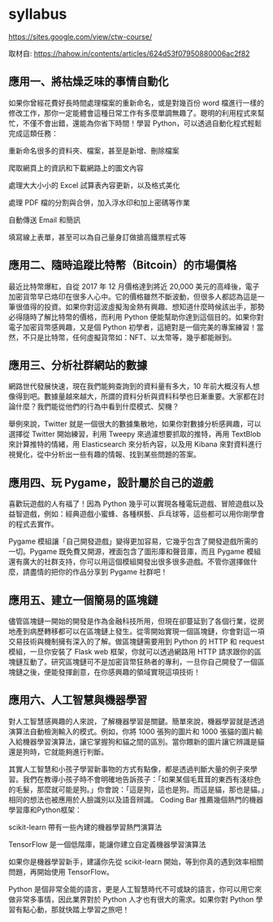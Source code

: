 # syllabus
https://sites.google.com/view/ctw-course/

取材自:
https://hahow.in/contents/articles/624d53f07950880006ac2f82

## 應用一、將枯燥乏味的事情自動化
如果你曾經花費好長時間處理檔案的重新命名，或是對幾百份 word 檔進行一樣的修改工作，那你一定能體會這種日常工作有多麼單調無趣了。聰明的利用程式來幫忙，不僅不會出錯，還能為你省下時間！學習 Python，可以透過自動化程式輕鬆完成這類任務：

重新命名很多的資料夾、檔案，甚至是新增、刪除檔案

爬取網頁上的資訊和下載網路上的圖文內容

處理大大小小的 Excel 試算表內容更新，以及格式美化

處理 PDF 檔的分割與合併，加入浮水印和加上密碼等作業

自動傳送 Email 和簡訊

填寫線上表單，甚至可以為自己量身訂做搶高鐵票程式等


## 應用二、隨時追蹤比特幣（Bitcoin）的市場價格
最近比特幣爆紅，自從 2017 年 12 月價格達到將近 20,000 美元的高峰後，電子加密貨幣早已烙印在很多人心中。它的價格雖然不斷波動，但很多人都認為這是一筆很值得的投資。如果你對這波虛擬淘金熱有興趣、想知道什麼時候該出手，那勢必得隨時了解比特幣的價格，而利用 Python 便能幫助你達到這個目的。如果你對電子加密貨幣感興趣，又是個 Python 初學者，這絕對是一個完美的專案練習！當然，不只是比特幣，任何虛擬貨幣如：NFT、以太幣等，幾乎都能辦到。

## 應用三、分析社群網站的數據
網路世代發展快速，現在我們能夠查詢到的資料量有多大，10 年前大概沒有人想像得到吧。數據量越來越大，所謂的資料分析與資料科學也日漸重要。大家都在討論什麼？我們能從他們的行為中看到什麼模式、契機？

舉例來說，Twitter 就是一個很大的數據集散地，如果你對數據分析感興趣，可以選擇從 Twitter 開始練習，利用 Tweepy 來過濾想要抓取的推特，再用 TextBlob 來計算推特的情緒，用 Elasticsearch 來分析內容，以及用 Kibana 來對資料進行視覺化，從中分析出一些有趣的情報、找到某些問題的答案。

## 應用四、玩 Pygame，設計屬於自己的遊戲
喜歡玩遊戲的人有福了！因為 Python 幾乎可以實現各種電玩遊戲、冒險遊戲以及益智遊戲，例如：經典遊戲小蜜蜂、各種棋藝、乒乓球等，這些都可以用你剛學會的程式去實作。

Pygame 模組讓「自己開發遊戲」變得更加容易，它幾乎包含了開發遊戲所需的一切。Pygame 既免費又開源，裡面包含了圖形庫和聲音庫，而且 Pygame 模組還有廣大的社群支持，你可以用這個模組開發出很多很多遊戲。不管你選擇做什麼，請盡情的把你的作品分享到 Pygame 社群吧！

## 應用五、建立一個簡易的區塊鏈
儘管區塊鏈一開始的開發是作為金融科技所用，但現在卻蔓延到了各個行業，從房地產到病歷轉移都可以在區塊鏈上發生。從零開始實現一個區塊鏈，你會對這一項交易技術與機制擁有深入的了解。做區塊鏈需要用到 Python 的 HTTP 和 request 模組，一旦你安裝了 Flask web 框架，你就可以透過網路用 HTTP 請求跟你的區塊鏈互動了。研究區塊鏈可不是加密貨幣狂熱者的專利，一旦你自己開發了一個區塊鏈之後，便能發揮創意，在你感興趣的領域實現這項技術！

## 應用六、人工智慧與機器學習
對人工智慧感興趣的人來說，了解機器學習是關鍵。簡單來說，機器學習就是透過演算法自動檢測輸入的模式。例如，你將 1000 張狗的圖片和 1000 張貓的圖片輸入給機器學習演算法，讓它掌握狗和貓之間的區別。當你餵新的圖片讓它辨識是貓還是狗時，它就能夠進行判斷。

其實人工智慧和小孩子學習新事物的方式有點像，都是透過判斷大量的例子來學習。我們在教導小孩子時不會明確地告訴孩子：「如果某個毛茸茸的東西有淺棕色的毛髮，那麼就可能是狗。」你會說：「這是狗，這也是狗。而這是貓，那也是貓。」相同的想法也被應用於人臉識別以及語音辨識。
Coding Bar 推薦幾個熱門的機器學習庫和Python框架：

scikit-learn 帶有一些內建的機器學習熱門演算法

TensorFlow 是一個低階庫，能讓你建立自定義機器學習演算法

如果你是機器學習新手，建議你先從 scikit-learn 開始，等到你真的遇到效率相關問題，再開始使用 TensorFlow。

Python 是個非常全能的語言，更是人工智慧時代不可或缺的語言，你可以用它來做非常多事情，因此業界對於 Python 人才也有很大的需求。如果你對 Python 學習有點心動，那就快踏上學習之旅吧！
